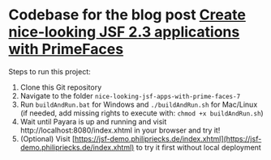 # Codebase for the blog post [Create nice-looking JSF 2.3 applications with PrimeFaces](https://rieckpil.de/howto-create-nice-looking-jsf-2-3-applications-with-primefaces-7-0)

Steps to run this project:

1. Clone this Git repository
2. Navigate to the folder `nice-looking-jsf-apps-with-prime-faces-7`
3. Run `buildAndRun.bat` for Windows and `./buildAndRun.sh` for Mac/Linux (if needed, add missing rights to execute with: `chmod +x buildAndRun.sh`)
4. Wait until Payara is up and running and visit http://localhost:8080/index.xhtml in your browser and try it!
5. (Optional) Visit [https://jsf-demo.philipriecks.de/index.xhtml](https://jsf-demo.philipriecks.de/index.xhtml) to try it first without local deployment
